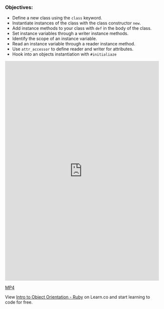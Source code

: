 ### Objectives:

* Define a new class using the `class` keyword.
* Instantiate instances of the class with the class constructor `new`.
* Add instance methods to your class with `def` in the body of the class.
* Set instance variables through a writer instance methods.
* Identify the scope of an instance variable.
* Read an instance variable through a reader instance method.
* Use `attr_accessor` to define reader and writer for attributes.
* Hook into an objects instantiation with `#initialiaze`

<iframe width="100%" height="720" src="https://www.youtube.com/embed/UysgBTrJoTc?rel=0&amp;showinfo=0" frameborder="0" allowfullscreen></iframe>

[MP4](http://learn-co-videos.s3.amazonaws.com/ruby/Intro.to.OO.ruby.LV.mp4)
<p data-visibility='hidden'>View <a href='https://learn.co/lessons/intro-to-object-orientation-ruby'>Intro to Object Orientation - Ruby</a> on Learn.co and start learning to code for free.</p>
